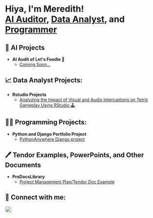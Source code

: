 <h1>Hiya, I'm Meredith! <br/><a href="https://github.com/MeredithSalois/AI-Projects">AI Auditor</a>, <a href="https://www.linkedin.com/in/meredithsalois/">Data Analyst</a>, and <a href="https://github.com/MeredithSalois">Programmer</a>

<h2>🤖 AI Projects</h2>

- <b>AI Audit of Let's Foodie 🫛</b>
  - [Coming Soon...](https://github.com/MeredithSalois/AI-Projects)

<h2>📈 Data Analyst Projects:</h2>

- <b>Rstudio Projects</b>
  - [Analyzing the Impact of Visual and Audio Interruptions on Tetris Gameplay Using RStudio 🕹️](https://github.com/MeredithSalois/Rstudio-Project)
 
<h2>👨‍💻 Programming Projects:</h2>

- <b>Python and Django Portfolio Project</b>
  - [PythonAnywhere Django project](https://github.com/MeredithSalois/Django-Portfolio-Practice)

<h2>🖊️ Tendor Examples, PowerPoints, and Other Documents</h2>

- <b>ProDocsLibrary</b>
  - [Project Management Plan/Tendor Doc Example](https://github.com/MeredithSalois/ProDocsLibrary/blob/main/Project%20Management%20Plan.pdf)

<h2> 🤳 Connect with me:</h2>

[<img align="left" alt="MeredithSalois | LinkedIn" width="22px" src="https://github.com/MeredithSalois/MeredithSalois/assets/127200950/890f3c31-8c8a-4a97-8840-c24f6a693edf" />][linkedin]

[linkedin]: https://linkedin.com/in/meredithsalois

